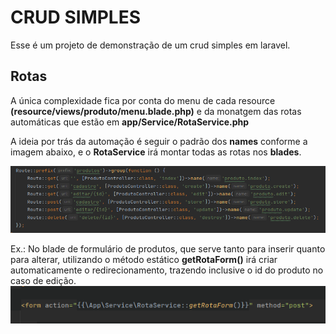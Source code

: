 # CRUD SIMPLES

Esse é um projeto de demonstração de um crud simples em laravel.


## Rotas
A única complexidade fica por conta do menu de cada resource **(resource/views/produto/menu.blade.php)** e da monatgem das rotas automáticas que estão em **app/Service/RotaService.php**

A ideia por trás da automação é seguir o padrão dos **names** conforme a imagem abaixo, e o **RotaService** irá montar todas as rotas nos **blades**.

![img.png](img.png)

Ex.: No blade de formulário de produtos, que serve tanto para inserir quanto para alterar, utilizando o método estático **getRotaForm()** irá criar automaticamente o redirecionamento, trazendo inclusive o id do produto no caso de edição.  
![img_2.png](img_2.png)

